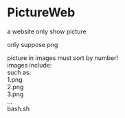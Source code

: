 # PictureWeb
 a website only show picture

 only suppose png
 
 picture in images must sort by number!  
 images include:  
 such as:  
 1.png  
 2.png  
 3.png  
 ...  
 bash.sh  
